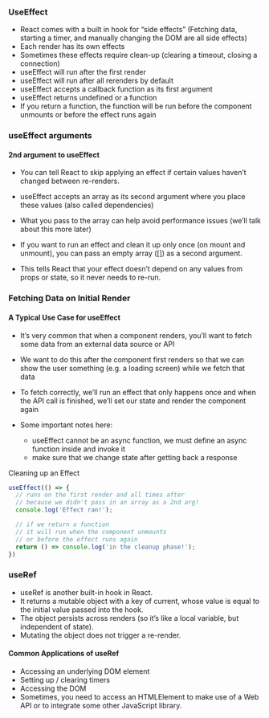 ### UseEffect
- React comes with a built in hook for “side effects” (Fetching data, starting a timer, and manually changing the DOM are all side effects)
- Each render has its own effects
- Sometimes these effects require clean-up (clearing a timeout, closing a connection)
- useEffect will run after the first render
- useEffect will run after all rerenders by default
- useEffect accepts a callback function as its first argument
- useEffect returns undefined or a function
- If you return a function, the function will be run before the component unmounts or before the effect runs again

### useEffect arguments
#### 2nd argument to useEffect
- You can tell React to skip applying an effect if certain values haven’t changed between re-renders.
- useEffect accepts an array as its second argument where you place these values (also called dependencies)
- What you pass to the array can help avoid performance issues (we’ll talk about this more later)
- If you want to run an effect and clean it up only once (on mount and unmount), you can pass an empty array ([]) as a second argument.

- This tells React that your effect doesn’t depend on any values from props or state, so it never needs to re-run.


### Fetching Data on Initial Render
#### A Typical Use Case for useEffect
- It’s very common that when a component renders, you’ll want to fetch some data from an external data source or API
- We want to do this after the component first renders so that we can show the user something (e.g. a loading screen) while we fetch that data
- To fetch correctly, we’ll run an effect that only happens once and when the API call is finished, we’ll set our state and render the component again
- Some important notes here:

  - useEffect cannot be an async function, we must define an async function inside and invoke it
  - make sure that we change state after getting back a response

Cleaning up an Effect

```js
useEffect(() => {
  // runs on the first render and all times after
  // because we didn't pass in an array as a 2nd arg!
  console.log('Effect ran!');

  // if we return a function
  // it will run when the component unmounts
  // or before the effect runs again
  return () => console.log('in the cleanup phase!');
})
```

### useRef

- useRef is another built-in hook in React.
- It returns a mutable object with a key of current, whose value is equal to the initial value passed into the hook.
- The object persists across renders (so it’s like a local variable, but independent of state).
- Mutating the object does not trigger a re-render.
#### Common Applications of useRef
- Accessing an underlying DOM element
- Setting up / clearing timers
- Accessing the DOM
- Sometimes, you need to access an HTMLElement to make use of a Web API or to integrate some other JavaScript library.





